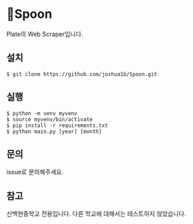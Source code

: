 :fork_and_knife:Spoon
======================

Plate의 Web Scraper입니다.

설치
-----

```
$ git clone https://github.com/joshua1b/Spoon.git
```

실행
-----

```
$ python -m venv myvenv
$ source myvenv/bin/activate
$ pip install -r requirements.txt
$ python main.py [year] [month]

```

문의
-----
issue로 문의해주세요.

참고
-----
신백현중학교 전용입니다.
다른 학교에 대해서는 테스트하지 않았습니다.
